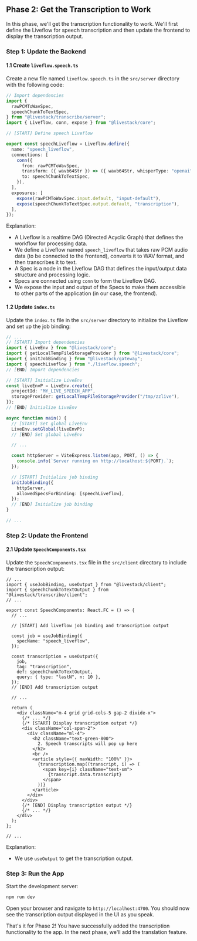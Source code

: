 ## Phase 2: Get the Transcription to Work

In this phase, we'll get the transcription functionality to work. We'll first define the Liveflow for speech transcription and then update the frontend to display the transcription output.

### Step 1: Update the Backend

#### 1.1 Create `liveflow.speech.ts`

Create a new file named `liveflow.speech.ts` in the `src/server` directory with the following code:

```ts
// Import dependencies
import {
  rawPCMToWavSpec,
  speechChunkToTextSpec,
} from "@livestack/transcribe/server";
import { Liveflow, conn, expose } from "@livestack/core";

// [START] Define speech Liveflow

export const speechLiveflow = Liveflow.define({
  name: "speech_liveflow",
  connections: [
    conn({
      from: rawPCMToWavSpec,
      transform: ({ wavb64Str }) => ({ wavb64Str, whisperType: "openai" }),
      to: speechChunkToTextSpec,
    }),
  ],
  exposures: [
    expose(rawPCMToWavSpec.input.default, "input-default"),
    expose(speechChunkToTextSpec.output.default, "transcription"),
  ],
});
```

Explanation:
- A Liveflow is a realtime DAG (Directed Acyclic Graph) that defines the workflow for processing data.
- We define a Liveflow named `speech_liveflow` that takes raw PCM audio data (to be connected to the frontend), converts it to WAV format, and then transcribes it to text.
- A Spec is a node in the Liveflow DAG that defines the input/output data structure and processing logic.
- Specs are connected using `conn` to form the Liveflow DAG.
- We expose the input and output of the Specs to make them accessible to other parts of the application (in our case, the frontend).

#### 1.2 Update `index.ts`

Update the `index.ts` file in the `src/server` directory to initialize the Liveflow and set up the job binding:

```ts
// ...
// [START] Import dependencies
import { LiveEnv } from "@livestack/core";
import { getLocalTempFileStorageProvider } from "@livestack/core";
import { initJobBinding } from "@livestack/gateway";
import { speechLiveflow } from "./liveflow.speech";
// [END] Import dependencies

// [START] Initialize LiveEnv
const liveEnvP = LiveEnv.create({
  projectId: "MY_LIVE_SPEECH_APP",
  storageProvider: getLocalTempFileStorageProvider("/tmp/zzlive"),
});
// [END] Initialize LiveEnv

async function main() {
  // [START] Set global LiveEnv
  LiveEnv.setGlobal(liveEnvP);
  // [END] Set global LiveEnv

  // ...

  const httpServer = ViteExpress.listen(app, PORT, () => {
    console.info(`Server running on http://localhost:${PORT}.`);
  });

  // [START] Initialize job binding
  initJobBinding({
    httpServer,
    allowedSpecsForBinding: [speechLiveflow],
  });
  // [END] Initialize job binding
}

// ...
```

### Step 2: Update the Frontend

#### 2.1 Update `SpeechComponents.tsx`

Update the `SpeechComponents.tsx` file in the `src/client` directory to include the transcription output:

```tsx
// ...
import { useJobBinding, useOutput } from "@livestack/client";
import { speechChunkToTextOutput } from "@livestack/transcribe/client";
// ...

export const SpeechComponents: React.FC = () => {
  // ...

  // [START] Add liveflow job binding and transcription output

  const job = useJobBinding({
    specName: "speech_liveflow",
  });

  const transcription = useOutput({
    job,
    tag: "transcription",
    def: speechChunkToTextOutput,
    query: { type: "lastN", n: 10 },
  });
  // [END] Add transcription output

  // ...

  return (
    <div className="m-4 grid grid-cols-5 gap-2 divide-x">
      {/* ... */}
      {/* [START] Display transcription output */}
      <div className="col-span-2">
        <div className="ml-4">
          <h2 className="text-green-800">
            2. Speech transcripts will pop up here
          </h2>
          <br />
          <article style={{ maxWidth: "100%" }}>
            {transcription.map((transcript, i) => (
              <span key={i} className="text-sm">
                {transcript.data.transcript}
              </span>
            ))}
          </article>
        </div>
      </div>
      {/* [END] Display transcription output */}
      {/* ... */}
    </div>
  );
};

// ...
```

Explanation:
- We use `useOutput` to get the transcription output.


### Step 3: Run the App

Start the development server:

```bash
npm run dev
```

Open your browser and navigate to `http://localhost:4700`. You should now see the transcription output displayed in the UI as you speak.

That's it for Phase 2! You have successfully added the transcription functionality to the app. In the next phase, we'll add the translation feature.